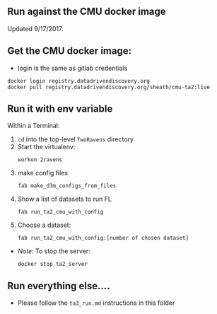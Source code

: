 ## Run against the CMU docker image

Updated 9/17/2017.

## Get the CMU docker image:

 - login is the same as gitlab credentials

```
docker login registry.datadrivendiscovery.org
docker pull registry.datadrivendiscovery.org/sheath/cmu-ta2:live
```

## Run it with env variable

Within a Terminal:
1. `cd` into the top-level `TwoRavens` directory
1. Start the virtualenv:
    ```
    workon 2ravens
    ```
1. make config files
    ```
    fab make_d3m_configs_from_files
    ```
1. Show a list of datasets to run FL
    ```
    fab run_ta2_cmu_with_config
    ```
1. Choose a dataset:
    ```
    fab run_ta2_cmu_with_config:[number of chosen dataset]
    ```

- *Note*: To stop the server:
    ```
    docker stop ta2_server
    ```

## Run everything else....

- Please follow the `ta3_run.md` instructions in this folder
